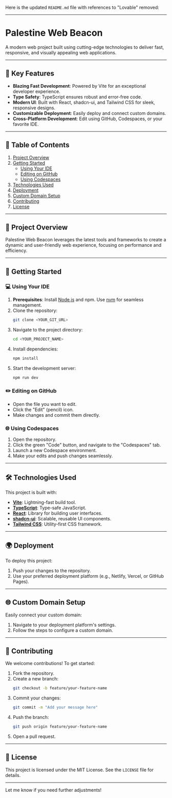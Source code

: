 Here is the updated `README.md` file with references to "Lovable" removed:

---

# Palestine Web Beacon

A modern web project built using cutting-edge technologies to deliver fast, responsive, and visually appealing web applications.

---

## 🌟 Key Features

- **Blazing Fast Development**: Powered by Vite for an exceptional developer experience.
- **Type Safety**: TypeScript ensures robust and error-free code.
- **Modern UI**: Built with React, shadcn-ui, and Tailwind CSS for sleek, responsive designs.
- **Customizable Deployment**: Easily deploy and connect custom domains.
- **Cross-Platform Development**: Edit using GitHub, Codespaces, or your favorite IDE.

---

## 📖 Table of Contents
1. [Project Overview](#project-overview)
2. [Getting Started](#getting-started)
    - [Using Your IDE](#using-your-ide)
    - [Editing on GitHub](#editing-on-github)
    - [Using Codespaces](#using-codespaces)
3. [Technologies Used](#technologies-used)
4. [Deployment](#deployment)
5. [Custom Domain Setup](#custom-domain-setup)
6. [Contributing](#contributing)
7. [License](#license)

---

## 📂 Project Overview

Palestine Web Beacon leverages the latest tools and frameworks to create a dynamic and user-friendly web experience, focusing on performance and efficiency.

---

## 🚀 Getting Started

### 💻 Using Your IDE
1. **Prerequisites**: Install [Node.js](https://nodejs.org/) and npm. Use [nvm](https://github.com/nvm-sh/nvm#installing-and-updating) for seamless management.
2. Clone the repository:
   ```sh
   git clone <YOUR_GIT_URL>
   ```
3. Navigate to the project directory:
   ```sh
   cd <YOUR_PROJECT_NAME>
   ```
4. Install dependencies:
   ```sh
   npm install
   ```
5. Start the development server:
   ```sh
   npm run dev
   ```

### ✏️ Editing on GitHub
- Open the file you want to edit.
- Click the "Edit" (pencil) icon.
- Make changes and commit them directly.

### 🌐 Using Codespaces
1. Open the repository.
2. Click the green "Code" button, and navigate to the "Codespaces" tab.
3. Launch a new Codespace environment.
4. Make your edits and push changes seamlessly.

---

## 🛠️ Technologies Used

This project is built with:
- **[Vite](https://vitejs.dev/)**: Lightning-fast build tool.
- **[TypeScript](https://www.typescriptlang.org/)**: Type-safe JavaScript.
- **[React](https://reactjs.org/)**: Library for building user interfaces.
- **[shadcn-ui](https://shadcn.dev/)**: Scalable, reusable UI components.
- **[Tailwind CSS](https://tailwindcss.com/)**: Utility-first CSS framework.

---

## 🌍 Deployment

To deploy this project:
1. Push your changes to the repository.
2. Use your preferred deployment platform (e.g., Netlify, Vercel, or GitHub Pages).

---

## 🌐 Custom Domain Setup

Easily connect your custom domain:
1. Navigate to your deployment platform's settings.
2. Follow the steps to configure a custom domain.

---

## 🤝 Contributing

We welcome contributions! To get started:
1. Fork the repository.
2. Create a new branch:
   ```sh
   git checkout -b feature/your-feature-name
   ```
3. Commit your changes:
   ```sh
   git commit -m "Add your message here"
   ```
4. Push the branch:
   ```sh
   git push origin feature/your-feature-name
   ```
5. Open a pull request.

---

## 📜 License

This project is licensed under the MIT License. See the `LICENSE` file for details.

---

Let me know if you need further adjustments!

